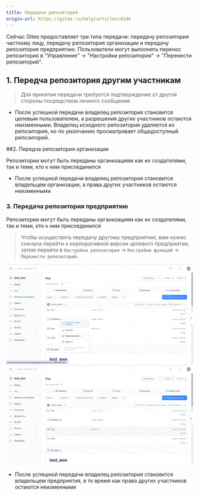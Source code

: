```yaml
---
title: Передача репозитория
origin-url: https://gitee.ru/help/articles/4144
---
```


Сейчас Gitee предоставляет три типа передачи: передачу репозитория частному лицу, передачу репозитория организации и передачу репозитория предприятию. Пользователи могут выполнять перенос репозитория в "Управление" -> "Настройки репозитория" -> "Перенести репозиторий".
## 1. Передча репозитория другим участникам

> Для принятия передачи требуется подтверждение от другой стороны посредством личного сообщения

- После успешной передачи владелец репозитория становится целевым пользователем, а разрешения других участников остаются неизменными. Владелец исходного репозитория удаляется из репозитория, но по умолчанию просматривает общедоступный репозиторий.

##2. Передча репозитория организации

Репозитории могут быть переданы организациям как их создателями, так и теми, кто к ним присоединился

- После успешной передачи владелец репозитория становится владельцем организации,  а права других участников остаются неизменными

### **3. Передача репозитория предприятию**

Репозитории могут быть переданы организациям как их создателями, так и теми, кто к ним присоединился

> Чтобы осуществить передачу другому предприятию, вам нужно сначала перейти к корпоративной версии целевого предприятия, затем перейти в `Настройки репозитория` -> `Настройки функций` -> `Перенести репозиторий`.

![Описание изображения](../../../../../../assets/image35.png)
![Описание изображения](../../../../../../assets/image36.png)

 - После успешной передачи владелец репозитория становится владельцем предприятия, в то время как права других участников остаются неизменными